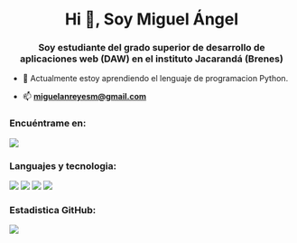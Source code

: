 <h1 align="center">Hi 👋, Soy Miguel Ángel</h1>
<h3 align="center">Soy estudiante del grado superior de desarrollo de aplicaciones web (DAW) en el instituto Jacarandá (Brenes)</h3>

- 🌱 Actualmente estoy aprendiendo el lenguaje de programacion Python.

- 📫  **miguelanreyesm@gmail.com**

<h3 align="left">Encuéntrame en:</h3>
<p align="left">
<img src="https://img.shields.io/badge/LinkedIn-0077B5?style=for-the-badge&logo=linkedin&logoColor=white"/>

<h3 align="left">Languajes y tecnologia:</h3>
<img src="https://img.shields.io/badge/Python-FFD43B?style=for-the-badge&logo=python&logoColor=blue"/>
<img src="https://img.shields.io/badge/Oracle-F80000?style=for-the-badge&logo=Oracle&logoColor=white"/>
<img src="https://img.shields.io/badge/PostgreSQL-316192?style=for-the-badge&logo=postgresql&logoColor=white"/>
<img src="https://img.shields.io/badge/Linux-FCC624?style=for-the-badge&logo=linux&logoColor=black"/>

<h3 align="left">Estadistica GitHub:</h3>
<img src="https://github-readme-stats.vercel.app/api?username=migreymen"/>
